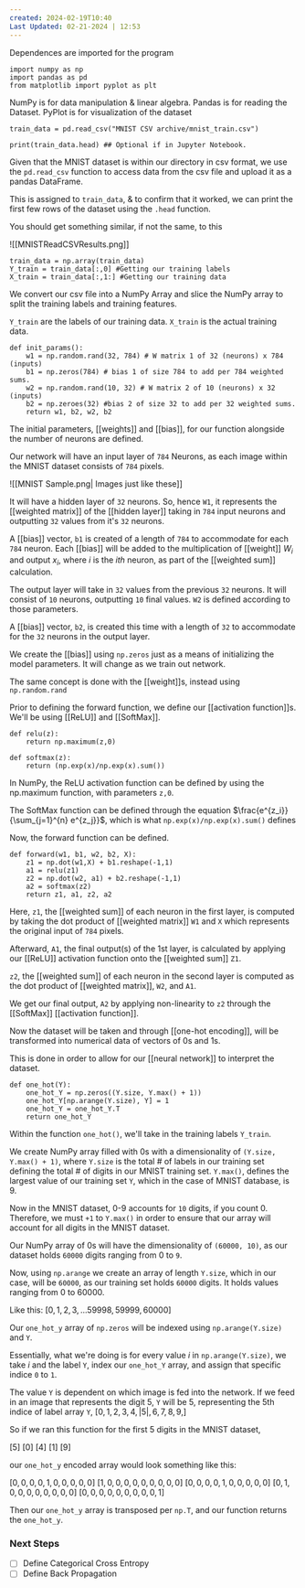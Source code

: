 ```yaml
---
created: 2024-02-19T10:40
Last Updated: 02-21-2024 | 12:53
---
```

Dependences are imported for the program

```
import numpy as np
import pandas as pd
from matplotlib import pyplot as plt
```

NumPy is for data manipulation & linear algebra.
Pandas is for reading the Dataset.
PyPlot is for visualization of the dataset

```
train_data = pd.read_csv("MNIST CSV archive/mnist_train.csv")

print(train_data.head) ## Optional if in Jupyter Notebook.
```

Given that the MNIST dataset is within our directory in csv format, we use the `pd.read_csv` function to access data from the csv file and upload it as a pandas DataFrame.

This is assigned to `train_data`, & to confirm that it worked, we can print the first few rows of the dataset using the `.head` function.

You should get something similar, if not the same, to this

![[MNISTReadCSVResults.png]]


```
train_data = np.array(train_data)
Y_train = train_data[:,0] #Getting our training labels
X_train = train_data[:,1:] #Getting our training data
```

We convert our csv file into a NumPy Array and slice the NumPy array to split the training labels and training features.

`Y_train` are the labels of our training data.
`X_train` is the actual training data.

```
def init_params():
    w1 = np.random.rand(32, 784) # W matrix 1 of 32 (neurons) x 784 (inputs)
    b1 = np.zeros(784) # bias 1 of size 784 to add per 784 weighted sums.
    w2 = np.random.rand(10, 32) # W matrix 2 of 10 (neurons) x 32 (inputs)
    b2 = np.zeroes(32) #bias 2 of size 32 to add per 32 weighted sums.
    return w1, b2, w2, b2
```

The initial parameters, [[weights]] and [[bias]], for our function alongside the number of neurons are defined.

Our network will have an input layer of `784` Neurons, as each image within the MNIST dataset consists of `784` pixels.

![[MNIST Sample.png| Images just like these]]

It will have a hidden layer of `32` neurons. So, hence `W1`, it represents the [[weighted matrix]] of the [[hidden layer]] taking in `784` input neurons and outputting `32` values from it's `32` neurons.

A [[bias]] vector, `b1` is created of a length of `784` to accommodate for each `784` neuron. Each [[bias]] will be added to the multiplication of [[weight]] $W_i$ and output $x_i$, where $i$ is the $ith$ neuron, as part of the [[weighted sum]] calculation.

The output layer will take in `32` values from the previous `32` neurons. It will consist of `10` neurons, outputting `10` final values. `W2` is defined according to those parameters.

A [[bias]] vector, `b2`, is created this time with a length of `32` to accommodate for the `32` neurons in the output layer.

We create the [[bias]] using `np.zeros` just as a means of initializing the model parameters. It will change as we train out network.

The same concept is done with the [[weight]]s, instead using `np.random.rand`

Prior to defining the forward function, we define our [[activation function]]s.
We'll be using [[ReLU]] and [[SoftMax]].

```
def relu(z):
    return np.maximum(z,0)

def softmax(z):
    return (np.exp(x)/np.exp(x).sum())
```

In NumPy, the ReLU activation function can be defined by using the np.maximum function, with parameters `z,0`.

The SoftMax function can be defined through the equation $\frac{e^{z_i}}{\sum_{j=1}^{n} e^{z_j}}$, which is what `np.exp(x)/np.exp(x).sum()` defines

Now, the forward function can be defined.

```
def forward(w1, b1, w2, b2, X):
    z1 = np.dot(w1,X) + b1.reshape(-1,1) 
    a1 = relu(z1)
    z2 = np.dot(w2, a1) + b2.reshape(-1,1)
    a2 = softmax(z2)
	return z1, a1, z2, a2
```

Here, `z1`, the [[weighted sum]] of each neuron in the first layer, is computed by taking the dot product of [[weighted matrix]] `W1` and `X` which represents the original input of `784` pixels.

Afterward, `A1`, the final output(s) of the 1st layer, is calculated by applying our [[ReLU]] activation function onto the [[weighted sum]] `Z1`.

`z2`, the [[weighted sum]] of each neuron in the second layer is computed as the dot product of [[weighted matrix]], `W2`, and `A1`. 

We get our final output, `A2` by applying non-linearity to `z2` through the [[SoftMax]] [[activation function]].

Now the dataset will be taken and through [[one-hot encoding]], will be transformed into numerical data of vectors of 0s and 1s.

This is done in order to allow for our [[neural network]] to interpret the dataset.

```
def one_hot(Y):
    one_hot_Y = np.zeros((Y.size, Y.max() + 1))
    one_hot_Y[np.arange(Y.size), Y] = 1
    one_hot_Y = one_hot_Y.T
    return one_hot_Y
```

Within the function `one_hot()`, we'll take in the training labels `Y_train`. 

We create NumPy array filled with 0s with a dimensionality of `(Y.size, Y.max() + 1)`, where `Y.size` is the total # of labels in our training set defining the total # of digits in our MNIST training set. `Y.max()`, defines the largest value of our training set `Y`, which in the case of MNIST database, is 9.

Now in the MNIST dataset, 0-9 accounts for `10` digits, if you count 0.
Therefore, we must `+1` to `Y.max()` in order to ensure that our array will account for all digits in the MNIST dataset.

Our NumPy array of 0s will have the dimensionality of `(60000, 10)`, as our dataset holds `60000` digits ranging from 0 to `9`.

Now, using `np.arange` we create an array of length `Y.size`, which in our case, will be `60000`, as our training set holds `60000` digits. It holds values ranging from 0 to 60000.

Like this: $[0,1, 2, 3, ... 59998, 59999, 60000]$

Our `one_hot_y` array of `np.zeros` will be indexed using `np.arange(Y.size)` and `Y`. 

Essentially, what we're doing is for every value $i$ in `np.arange(Y.size)`, we take $i$ and the label `Y`, index our `one_hot_Y` array, and assign that specific indice `0` to `1`.

The value `Y` is dependent on which image is fed into the network.
If we feed in an image that represents the digit 5, `Y` will be 5, representing the 5th indice of label array `Y`, $[0,1,2,3,4,|5|,6,7,8,9,]$

So if we ran this function for the first 5 digits in the MNIST dataset,

$[5]$
$[0]$
$[4]$
$[1]$
$[9]$

our `one_hot_y` encoded array would look something like this:

$[0,0,0,0,1,0,0,0,0,0]$
$[1,0,0,0,0,0,0,0,0,0]$
$[0,0,0,0,1,0,0,0,0,0]$
$[0,1,0,0,0,0,0,0,0,0]$
$[0,0,0,0,0,0,0,0,0,1]$

Then our `one_hot_y` array is transposed per `np.T`, and our function returns the `one_hot_y`.


### Next Steps
- [ ] Define Categorical Cross Entropy
- [ ] Define Back Propagation